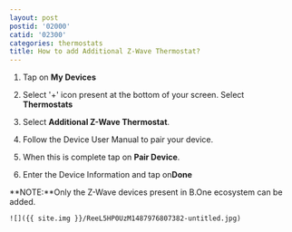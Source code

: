 ```yaml
---
layout: post
postid: '02000'
catid: '02300'
categories: thermostats
title: How to add Additional Z-Wave Thermostat?
---
```


1. Tap on **My Devices**

2. Select '+' icon present at the bottom of your screen. Select **Thermostats**

3. Select **Additional Z-Wave Thermostat**.

4. Follow the Device User Manual to pair your device.

5. When this is complete tap on **Pair Device**.

6. Enter the Device Information and tap on**Done**

**NOTE:**Only the Z-Wave devices present in B.One ecosystem can be added.

    ![]({{ site.img }}/ReeL5HP0UzM1487976807382-untitled.jpg)